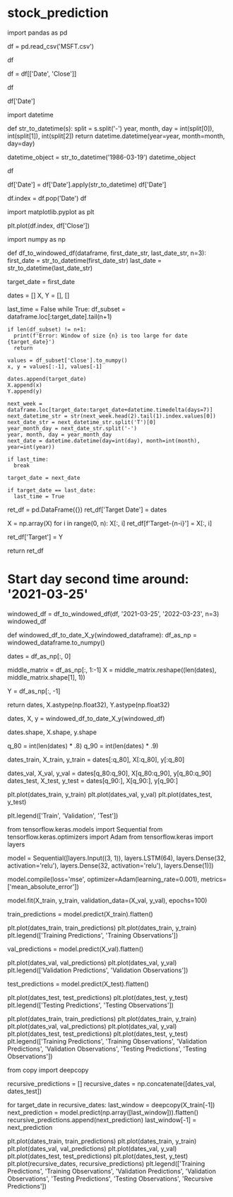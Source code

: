 # stock_prediction

import pandas as pd

df = pd.read_csv('MSFT.csv')

df

df = df[['Date', 'Close']]

df

df['Date']

import datetime

def str_to_datetime(s):
  split = s.split('-')
  year, month, day = int(split[0]), int(split[1]), int(split[2])
  return datetime.datetime(year=year, month=month, day=day)

datetime_object = str_to_datetime('1986-03-19')
datetime_object

df

df['Date'] = df['Date'].apply(str_to_datetime)
df['Date']

df.index = df.pop('Date')
df

import matplotlib.pyplot as plt

plt.plot(df.index, df['Close'])

import numpy as np

def df_to_windowed_df(dataframe, first_date_str, last_date_str, n=3):
  first_date = str_to_datetime(first_date_str)
  last_date  = str_to_datetime(last_date_str)

  target_date = first_date

  dates = []
  X, Y = [], []

  last_time = False
  while True:
    df_subset = dataframe.loc[:target_date].tail(n+1)

    if len(df_subset) != n+1:
      print(f'Error: Window of size {n} is too large for date {target_date}')
      return

    values = df_subset['Close'].to_numpy()
    x, y = values[:-1], values[-1]

    dates.append(target_date)
    X.append(x)
    Y.append(y)

    next_week = dataframe.loc[target_date:target_date+datetime.timedelta(days=7)]
    next_datetime_str = str(next_week.head(2).tail(1).index.values[0])
    next_date_str = next_datetime_str.split('T')[0]
    year_month_day = next_date_str.split('-')
    year, month, day = year_month_day
    next_date = datetime.datetime(day=int(day), month=int(month), year=int(year))

    if last_time:
      break

    target_date = next_date

    if target_date == last_date:
      last_time = True

  ret_df = pd.DataFrame({})
  ret_df['Target Date'] = dates

  X = np.array(X)
  for i in range(0, n):
    X[:, i]
    ret_df[f'Target-{n-i}'] = X[:, i]

  ret_df['Target'] = Y

  return ret_df

# Start day second time around: '2021-03-25'
windowed_df = df_to_windowed_df(df,
                                '2021-03-25',
                                '2022-03-23',
                                n=3)
windowed_df

def windowed_df_to_date_X_y(windowed_dataframe):
  df_as_np = windowed_dataframe.to_numpy()

  dates = df_as_np[:, 0]

  middle_matrix = df_as_np[:, 1:-1]
  X = middle_matrix.reshape((len(dates), middle_matrix.shape[1], 1))

  Y = df_as_np[:, -1]

  return dates, X.astype(np.float32), Y.astype(np.float32)

dates, X, y = windowed_df_to_date_X_y(windowed_df)

dates.shape, X.shape, y.shape

q_80 = int(len(dates) * .8)
q_90 = int(len(dates) * .9)

dates_train, X_train, y_train = dates[:q_80], X[:q_80], y[:q_80]

dates_val, X_val, y_val = dates[q_80:q_90], X[q_80:q_90], y[q_80:q_90]
dates_test, X_test, y_test = dates[q_90:], X[q_90:], y[q_90:]

plt.plot(dates_train, y_train)
plt.plot(dates_val, y_val)
plt.plot(dates_test, y_test)

plt.legend(['Train', 'Validation', 'Test'])

from tensorflow.keras.models import Sequential
from tensorflow.keras.optimizers import Adam
from tensorflow.keras import layers

model = Sequential([layers.Input((3, 1)),
                    layers.LSTM(64),
                    layers.Dense(32, activation='relu'),
                    layers.Dense(32, activation='relu'),
                    layers.Dense(1)])

model.compile(loss='mse',
              optimizer=Adam(learning_rate=0.001),
              metrics=['mean_absolute_error'])

model.fit(X_train, y_train, validation_data=(X_val, y_val), epochs=100)

train_predictions = model.predict(X_train).flatten()

plt.plot(dates_train, train_predictions)
plt.plot(dates_train, y_train)
plt.legend(['Training Predictions', 'Training Observations'])

val_predictions = model.predict(X_val).flatten()

plt.plot(dates_val, val_predictions)
plt.plot(dates_val, y_val)
plt.legend(['Validation Predictions', 'Validation Observations'])

test_predictions = model.predict(X_test).flatten()

plt.plot(dates_test, test_predictions)
plt.plot(dates_test, y_test)
plt.legend(['Testing Predictions', 'Testing Observations'])

plt.plot(dates_train, train_predictions)
plt.plot(dates_train, y_train)
plt.plot(dates_val, val_predictions)
plt.plot(dates_val, y_val)
plt.plot(dates_test, test_predictions)
plt.plot(dates_test, y_test)
plt.legend(['Training Predictions',
            'Training Observations',
            'Validation Predictions',
            'Validation Observations',
            'Testing Predictions',
            'Testing Observations'])

from copy import deepcopy

recursive_predictions = []
recursive_dates = np.concatenate([dates_val, dates_test])

for target_date in recursive_dates:
  last_window = deepcopy(X_train[-1])
  next_prediction = model.predict(np.array([last_window])).flatten()
  recursive_predictions.append(next_prediction)
  last_window[-1] = next_prediction

plt.plot(dates_train, train_predictions)
plt.plot(dates_train, y_train)
plt.plot(dates_val, val_predictions)
plt.plot(dates_val, y_val)
plt.plot(dates_test, test_predictions)
plt.plot(dates_test, y_test)
plt.plot(recursive_dates, recursive_predictions)
plt.legend(['Training Predictions',
            'Training Observations',
            'Validation Predictions',
            'Validation Observations',
            'Testing Predictions',
            'Testing Observations',
            'Recursive Predictions'])


